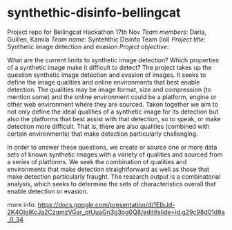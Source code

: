 # synthethic-disinfo-bellingcat
Project repo for Bellingcat Hackathon 17th Nov 
*Team members*: Daria, Guillen, Kamila 
*Team name*: Syntehthic Disinfo Team (lol) 
*Project title*: Synthetic image detection and evasion
*Project objective*: 


What are the current limits to synthetic image detection? Which properties of a synthetic image make it difficult to detect? The project takes up the question synthetic image detection and evasion of images. It seeks to define the image qualities and online environments that best enable detection. The qualities may be image format, size and compression (to mention some) and the online environment could be a platform, engine or other web environment where they are sourced. Taken together we aim to not only define the ideal qualities of a synthetic image for its detection but also the platforms that best assist with that detection, so to speak, or make detection more difficult. That is, there are also qualities (combined with certain environments) that make detection particularly challenging. 

In order to answer these questions, we create or source one or more data sets of known synthetic images with a variety of qualities and sourced from a series of platforms. We seek the combination of qualities and environments that make detection straightforward as well as those that make detection particularly fraught. The research output is a combinatorial analysis, which seeks to determine the sets of characteristics overall that enable detection or evasion. 

more info: https://docs.google.com/presentation/d/1EIbJd-2K4OjglKcJa2CzgmzVGar_ptUuaGn3g3og0Q8/edit#slide=id.g29c98d01d9a_0_34
